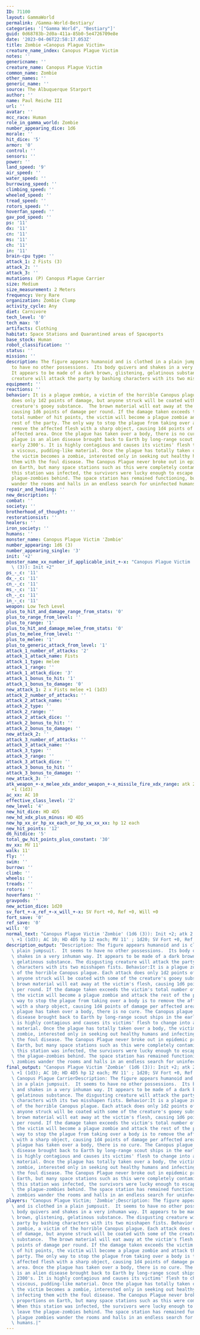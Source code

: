 ```yaml
---
ID: 71100
layout: GammaWorld
permalink: /Gamma-World-Bestiary/
categories: '["Gamma World", "Bestiary"]'
guid: 0d68783b-2d0a-411a-85b0-5e4726709e8e
date: '2023-04-06T22:58:17.053Z'
title: Zombie «Canopus Plague Victim»
creature_name_index: Canopus Plague Victim
notes: ''
genericname: ''
creature_name: Canopus Plague Victim
common_name: Zombie
other_names: ''
generic_name: ''
source: The Albuquerque Starport
author: ''
name: Paul Reiche III
url: ''
avatar: ''
mcc_race: Human
role_in_gamma_world: Zombie
number_appearing_dice: 1d6
morale: ''
hit_dice: '5'
armor: '0'
control: ''
sensors: ''
power: ''
land_speed: '9'
air_speed: ''
water_speed: ''
burrowing_speed: ''
climbing_speed: ''
wheeled_speed: ''
tread_speed: ''
rotors_speed: ''
hoverfan_speed: ''
gav_pod_speed: ''
ps: '11'
dx: '11'
cn: '11'
ms: '11'
ch: '11'
in: '11'
brain-cpu type: ''
attack_1: 2 Fists (3)
attack_2: ''
attack_3: ''
mutations: (P) Canopus Plague Carrier
size: Medium
size_measurement: 2 Meters
frequency: Very Rare
organization: Zombie Clump
activity_cycle: Any
diet: Carnivore
tech_level: '0'
tech_max: '0'
artifacts: Clothing
habitat: Space Stations and Quarantined areas of Spaceports
base_stock: Human
robot_classification: ''
status: ''
mission: ''
description: The figure appears humanoid and is clothed in a plain jumpsuit.  It seems
  to have no other possessions.  Its body quivers and shakes in a very inhuman way.
  It appears to be made of a dark brown, glistening, gelatinous substance. The disgusting
  creature will attack the party by bashing characters with its two misshapen fists.
equipment: ''
reactions: ''
behavior: It is a plague zombie, a victim of the horrible Canopus plague. Each attack
  does only 1d2 points of damage, but anyone struck will be coated with some of the
  creature's gooey substance.  The brown material will eat away at the victim's flesh,
  causing 1d6 points of damage per round. If the damage taken exceeds the victim's
  total number of hit points, the victim will become a plague zombie and attack the
  rest of the party. The only way to stop the plague from taking over a body is to
  remove the affected flesh with a sharp object, causing 1d4 points of damage per
  affected area. Once the plague has taken over a body, there is no cure. The Canopus
  plague is an alien disease brought back to Earth by long-range scout ships in the
  early 2300's. It is highly contagious and causes its victims' flesh to change into
  a viscous, pudding-like material. Once the plague has totally taken over a body,
  the victim becomes a zombie, interested only in seeking out healthy humans and infecting
  them with the foul disease. The Canopus Plague never broke out in epidemic proportions
  on Earth, but many space stations such as this were completely contaminated. When
  this station was infected, the survivors were lucky enough to escape and leave the
  plague-zombies behind. The space station has remained functioning, but plague zombies
  wander the rooms and halls in an endless search for uninfected humans.
repair_and_healing: ''
new_description: ''
combat: ''
society: ''
brotherhood_of_thought: ''
restorationsist: ''
healers: ''
iron_society: ''
humans: ''
monster_name: Canopus Plague Victim 'Zombie'
number_appearing: 1d6 (3)
number_appearing_single: '3'
init: '+2'
monster_name_xx_number_if_applicable_init_+-x: "Canopus Plague Victim 'Zombie' (1d6\
  \ (3)): Init +2"
ps_-_c: '11'
dx_-_c: '11'
cn_-_c: '11'
ms_-_c: '11'
ch_-_c: '11'
in_-_c: '11'
weapon: Low Tech Level
plus_to_hit_and_damage_range_from_stats: '0'
plus_to_range_from_level: ''
plus_to_range: '1'
plus_to_hit_and_damage_melee_from_stats: '0'
plus_to_melee_from_level: ''
plus_to_melee: '1'
plus_to_generic_attack_from_level: '1'
attack_1_number_of_attacks: '2'
attack_1_attack_name: Fists
attack_1_type: melee
attack_1_range: ''
attack_1_attack_dice: '3'
attack_1_bonus_to_hit: '1'
attack_1_bonus_to_damage: '0'
new_attack_1: 2 x Fists melee +1 (1d3)
attack_2_number_of_attacks: ''
attack_2_attack_name: ''
attack_2_type: ''
attack_2_range: ''
attack_2_attack_dice: ''
attack_2_bonus_to_hit: ''
attack_2_bonus_to_damage: ''
new_attack_2: ''
attack_3_number_of_attacks: ''
attack_3_attack_name: ''
attack_3_type: ''
attack_3_range: ''
attack_3_attack_dice: ''
attack_3_bonus_to_hit: ''
attack_3_bonus_to_damage: ''
new_attack_3: ''
atk_weapon_+-x_melee_xdx_andor_weapon_+-x_missile_fire_xdx_range: atk 2 x fists melee
  +1 (1d3)
ac_xx: AC 10
effective_class_level: '2'
new_level: '4'
new_hit_dice: HD 4D5
new_hd_xdx_plus_minus: HD 4D5
new_hp_xx_or_hp_xx_each_or_hp_xx_xx_xx: hp 12 each
new_hit_points: '12'
d6_hitdice: '5'
total_gw_hit_points_plus_constant: '30'
mv_xx: MV 11'
walk: 11'
fly: ''
swim: ''
burrow: ''
climb: ''
wheels: ''
treads: ''
rotors: ''
hoverfans: ''
gravpods: ''
new_action_dice: 1d20
sv_fort_+-x_ref_+-x_will_+-x: SV Fort +0, Ref +0, Will +0
fort_save: '0'
ref_save: '0'
will: '0'
normal_text: "Canopus Plague Victim 'Zombie' (1d6 (3)): Init +2; atk 2 x fists melee\
  \ +1 (1d3); AC 10; HD 4D5 hp 12 each; MV 11' ; 1d20; SV Fort +0, Ref +0, Will +0"
description_output: "Description: The figure appears humanoid and is clothed in a\
  \ plain jumpsuit.  It seems to have no other possessions.  Its body quivers and\
  \ shakes in a very inhuman way. It appears to be made of a dark brown, glistening,\
  \ gelatinous substance. The disgusting creature will attack the party by bashing\
  \ characters with its two misshapen fists. Behavior:It is a plague zombie, a victim\
  \ of the horrible Canopus plague. Each attack does only 1d2 points of damage, but\
  \ anyone struck will be coated with some of the creature's gooey substance.  The\
  \ brown material will eat away at the victim's flesh, causing 1d6 points of damage\
  \ per round. If the damage taken exceeds the victim's total number of hit points,\
  \ the victim will become a plague zombie and attack the rest of the party. The only\
  \ way to stop the plague from taking over a body is to remove the affected flesh\
  \ with a sharp object, causing 1d4 points of damage per affected area. Once the\
  \ plague has taken over a body, there is no cure. The Canopus plague is an alien\
  \ disease brought back to Earth by long-range scout ships in the early 2300's. It\
  \ is highly contagious and causes its victims' flesh to change into a viscous, pudding-like\
  \ material. Once the plague has totally taken over a body, the victim becomes a\
  \ zombie, interested only in seeking out healthy humans and infecting them with\
  \ the foul disease. The Canopus Plague never broke out in epidemic proportions on\
  \ Earth, but many space stations such as this were completely contaminated. When\
  \ this station was infected, the survivors were lucky enough to escape and leave\
  \ the plague-zombies behind. The space station has remained functioning, but plague\
  \ zombies wander the rooms and halls in an endless search for uninfected humans."
final_output: "Canopus Plague Victim 'Zombie' (1d6 (3)): Init +2; atk 2 x fists melee\
  \ +1 (1d3); AC 10; HD 4D5 hp 12 each; MV 11' ; 1d20; SV Fort +0, Ref +0, Will +0(P)\
  \ Canopus Plague CarrierDescription: The figure appears humanoid and is clothed\
  \ in a plain jumpsuit.  It seems to have no other possessions.  Its body quivers\
  \ and shakes in a very inhuman way. It appears to be made of a dark brown, glistening,\
  \ gelatinous substance. The disgusting creature will attack the party by bashing\
  \ characters with its two misshapen fists. Behavior:It is a plague zombie, a victim\
  \ of the horrible Canopus plague. Each attack does only 1d2 points of damage, but\
  \ anyone struck will be coated with some of the creature's gooey substance.  The\
  \ brown material will eat away at the victim's flesh, causing 1d6 points of damage\
  \ per round. If the damage taken exceeds the victim's total number of hit points,\
  \ the victim will become a plague zombie and attack the rest of the party. The only\
  \ way to stop the plague from taking over a body is to remove the affected flesh\
  \ with a sharp object, causing 1d4 points of damage per affected area. Once the\
  \ plague has taken over a body, there is no cure. The Canopus plague is an alien\
  \ disease brought back to Earth by long-range scout ships in the early 2300's. It\
  \ is highly contagious and causes its victims' flesh to change into a viscous, pudding-like\
  \ material. Once the plague has totally taken over a body, the victim becomes a\
  \ zombie, interested only in seeking out healthy humans and infecting them with\
  \ the foul disease. The Canopus Plague never broke out in epidemic proportions on\
  \ Earth, but many space stations such as this were completely contaminated. When\
  \ this station was infected, the survivors were lucky enough to escape and leave\
  \ the plague-zombies behind. The space station has remained functioning, but plague\
  \ zombies wander the rooms and halls in an endless search for uninfected humans."
players: "Canopus Plague Victim; 'Zombie';Description: The figure appears humanoid\
  \ and is clothed in a plain jumpsuit.  It seems to have no other possessions.  Its\
  \ body quivers and shakes in a very inhuman way. It appears to be made of a dark\
  \ brown, glistening, gelatinous substance. The disgusting creature will attack the\
  \ party by bashing characters with its two misshapen fists. Behavior:It is a plague\
  \ zombie, a victim of the horrible Canopus plague. Each attack does only 1d2 points\
  \ of damage, but anyone struck will be coated with some of the creature's gooey\
  \ substance.  The brown material will eat away at the victim's flesh, causing 1d6\
  \ points of damage per round. If the damage taken exceeds the victim's total number\
  \ of hit points, the victim will become a plague zombie and attack the rest of the\
  \ party. The only way to stop the plague from taking over a body is to remove the\
  \ affected flesh with a sharp object, causing 1d4 points of damage per affected\
  \ area. Once the plague has taken over a body, there is no cure. The Canopus plague\
  \ is an alien disease brought back to Earth by long-range scout ships in the early\
  \ 2300's. It is highly contagious and causes its victims' flesh to change into a\
  \ viscous, pudding-like material. Once the plague has totally taken over a body,\
  \ the victim becomes a zombie, interested only in seeking out healthy humans and\
  \ infecting them with the foul disease. The Canopus Plague never broke out in epidemic\
  \ proportions on Earth, but many space stations such as this were completely contaminated.\
  \ When this station was infected, the survivors were lucky enough to escape and\
  \ leave the plague-zombies behind. The space station has remained functioning, but\
  \ plague zombies wander the rooms and halls in an endless search for uninfected\
  \ humans.|"
---
```

</br>